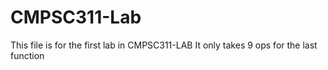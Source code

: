 # CMPSC311-Lab
This file is for the first lab in CMPSC311-LAB
It only takes 9 ops for the last function
